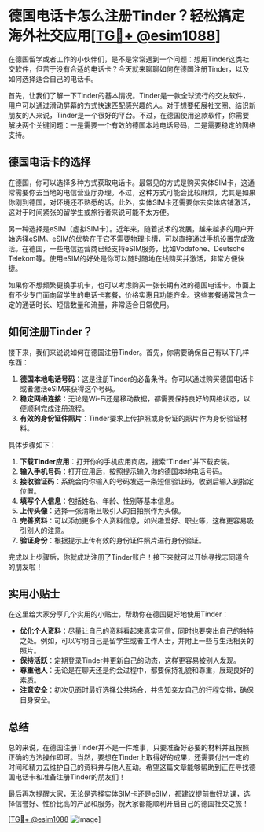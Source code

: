 # 德国电话卡怎么注册Tinder？轻松搞定海外社交应用[[TG💪+ @esim1088](https://t.me/s/esim1088)]

在德国留学或者工作的小伙伴们，是不是常常遇到一个问题：想用Tinder这类社交软件，但苦于没有合适的电话卡？今天就来聊聊如何在德国注册Tinder，以及如何选择适合自己的电话卡。

首先，让我们了解一下Tinder的基本情况。Tinder是一款全球流行的交友软件，用户可以通过滑动屏幕的方式快速匹配感兴趣的人。对于想要拓展社交圈、结识新朋友的人来说，Tinder是一个很好的平台。不过，在德国使用这款软件，你需要解决两个关键问题：一是需要一个有效的德国本地电话号码，二是需要稳定的网络支持。

## 德国电话卡的选择

在德国，你可以选择多种方式获取电话卡。最常见的方式是购买实体SIM卡，这通常需要你去当地的电信营业厅办理。不过，这种方式可能会比较麻烦，尤其是如果你刚到德国，对环境还不熟悉的话。此外，实体SIM卡还需要你去实体店铺激活，这对于时间紧张的留学生或旅行者来说可能不太方便。

另一种选择是eSIM（虚拟SIM卡）。近年来，随着技术的发展，越来越多的用户开始选择eSIM。eSIM的优势在于它不需要物理卡槽，可以直接通过手机设置完成激活。在德国，一些电信运营商已经支持eSIM服务，比如Vodafone、Deutsche Telekom等。使用eSIM的好处是你可以随时随地在线购买并激活，非常方便快捷。

如果你不想频繁更换手机卡，也可以考虑购买一张长期有效的德国电话卡。市面上有不少专门面向留学生的电话卡套餐，价格实惠且功能齐全。这些套餐通常包含一定的通话时长、短信数量和流量，非常适合日常使用。

## 如何注册Tinder？

接下来，我们来说说如何在德国注册Tinder。首先，你需要确保自己有以下几样东西：

1. **德国本地电话号码**：这是注册Tinder的必备条件。你可以通过购买德国电话卡或者激活eSIM来获得这个号码。
2. **稳定网络连接**：无论是Wi-Fi还是移动数据，都需要保持良好的网络状态，以便顺利完成注册流程。
3. **有效的身份证件照片**：Tinder要求上传护照或身份证的照片作为身份验证材料。

具体步骤如下：

1. **下载Tinder应用**：打开你的手机应用商店，搜索“Tinder”并下载安装。
2. **输入手机号码**：打开应用后，按照提示输入你的德国本地电话号码。
3. **接收验证码**：系统会向你输入的号码发送一条短信验证码，收到后输入到指定位置。
4. **填写个人信息**：包括姓名、年龄、性别等基本信息。
5. **上传头像**：选择一张清晰且吸引人的自拍照作为头像。
6. **完善资料**：可以添加更多个人资料信息，如兴趣爱好、职业等，这样更容易吸引别人的注意。
7. **验证身份**：根据提示上传有效的身份证件照片进行身份验证。

完成以上步骤后，你就成功注册了Tinder账户！接下来就可以开始寻找志同道合的朋友啦！

## 实用小贴士

在这里给大家分享几个实用的小贴士，帮助你在德国更好地使用Tinder：

- **优化个人资料**：尽量让自己的资料看起来真实可信，同时也要突出自己的独特之处。例如，可以写明自己是留学生或者工作人士，并附上一些与生活相关的照片。
- **保持活跃**：定期登录Tinder并更新自己的动态，这样更容易被别人发现。
- **尊重他人**：无论是在聊天还是约会过程中，都要保持礼貌和尊重，展现良好的素质。
- **注意安全**：初次见面时最好选择公共场合，并告知亲友自己的行程安排，确保自身安全。

## 总结

总的来说，在德国注册Tinder并不是一件难事，只要准备好必要的材料并且按照正确的方法操作即可。当然，要想在Tinder上取得好的成果，还需要付出一定的时间和精力去维护自己的资料并与他人互动。希望这篇文章能够帮助到正在寻找德国电话卡和准备注册Tinder的朋友们！

最后再次提醒大家，无论是选择实体SIM卡还是eSIM，都建议提前做好功课，选择信誉好、性价比高的产品和服务。祝大家都能顺利开启自己的德国社交之旅！

[[TG💪+ @esim1088](https://t.me/s/esim1088) ![Image](https://i.postimg.cc/4NQfJmqS/Snipaste-2025-05-13-00-14-12.png)]